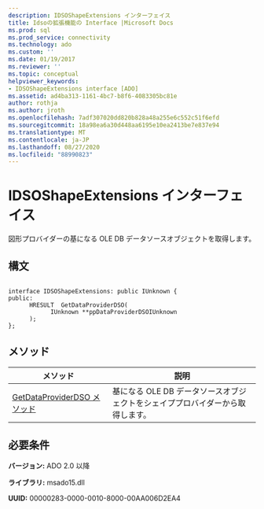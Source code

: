 ```yaml
---
description: IDSOShapeExtensions インターフェイス
title: Idsoの拡張機能の Interface |Microsoft Docs
ms.prod: sql
ms.prod_service: connectivity
ms.technology: ado
ms.custom: ''
ms.date: 01/19/2017
ms.reviewer: ''
ms.topic: conceptual
helpviewer_keywords:
- IDSOShapeExtensions interface [ADO]
ms.assetid: ad4ba313-1161-4bc7-b8f6-4083305bc81e
author: rothja
ms.author: jroth
ms.openlocfilehash: 7adf307020dd820b828a48a255e6c552c51f6efd
ms.sourcegitcommit: 18a98ea6a30d448aa6195e10ea2413be7e837e94
ms.translationtype: MT
ms.contentlocale: ja-JP
ms.lasthandoff: 08/27/2020
ms.locfileid: "88990823"
---
```

# <a name="idsoshapeextensions-interface"></a>IDSOShapeExtensions インターフェイス
図形プロバイダーの基になる OLE DB データソースオブジェクトを取得します。  
  
## <a name="syntax"></a>構文  
  
```  
  
interface IDSOShapeExtensions: public IUnknown {  
public:  
      HRESULT  GetDataProviderDSO(  
            IUnknown **ppDataProviderDSOIUnknown  
      );  
};  
```  
  
## <a name="methods"></a>メソッド  
  
|メソッド|説明|  
|-|-|  
|[GetDataProviderDSO メソッド](./getdataproviderdso-method.md)|基になる OLE DB データソースオブジェクトをシェイププロバイダーから取得します。|  
  
## <a name="requirements"></a>必要条件  
 **バージョン:** ADO 2.0 以降  
  
 **ライブラリ:** msado15.dll  
  
 **UUID:** 00000283-0000-0010-8000-00AA006D2EA4